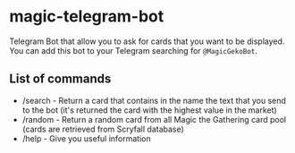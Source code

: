 # magic-telegram-bot

Telegram Bot that allow you to ask for cards that you want to be displayed. You can add this bot to your Telegram searching for `@MagicGekoBot`. 

## List of commands

* /search - Return a card that contains in the name the text that you send to the bot (it's returned the card with the highest value in the market)
* /random - Return a random card from all Magic the Gathering card pool (cards are retrieved from Scryfall database)
* /help - Give you useful information

